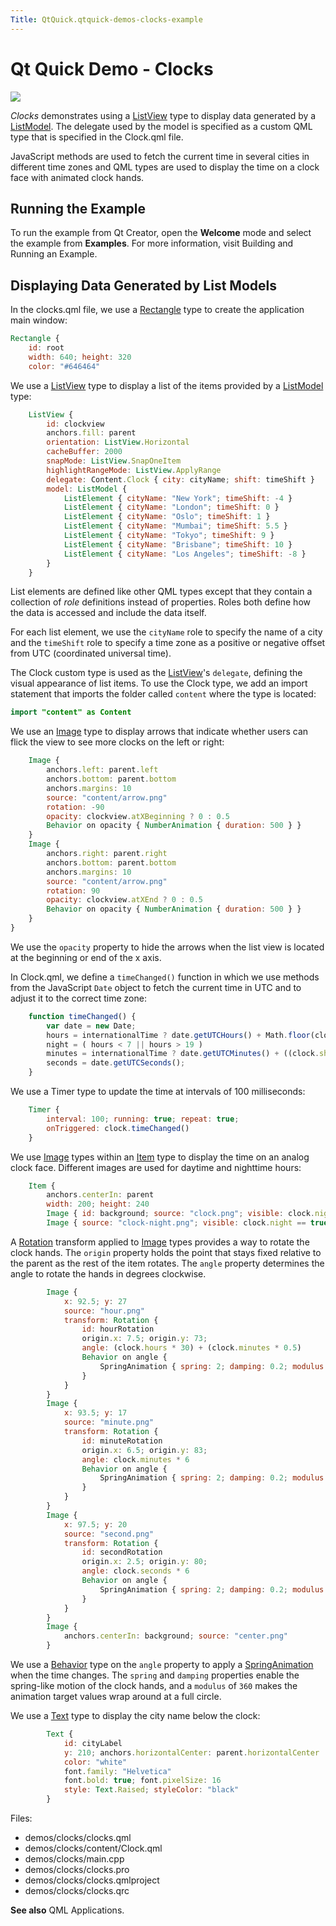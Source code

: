 ```yaml
---
Title: QtQuick.qtquick-demos-clocks-example
---
```

        
Qt Quick Demo - Clocks
======================

<span class="subtitle"></span>
<span id="details"></span>
![](https://developer.ubuntu.com/static/devportal_uploaded/f861098f-20b3-44ed-a06d-a213c43b846c-api/apps/qml/sdk-15.04.5/qtquick-demos-clocks-example/images/qtquick-demo-clocks-small.png)

*Clocks* demonstrates using a [ListView](../QtQuick.ListView.md) type to display data generated by a [ListModel](../QtQuick.qtquick-modelviewsdata-modelview.md#listmodel). The delegate used by the model is specified as a custom QML type that is specified in the Clock.qml file.

JavaScript methods are used to fetch the current time in several cities in different time zones and QML types are used to display the time on a clock face with animated clock hands.

<span id="running-the-example"></span>
Running the Example
-------------------

To run the example from Qt Creator, open the **Welcome** mode and select the example from **Examples**. For more information, visit Building and Running an Example.

<span id="displaying-data-generated-by-list-models"></span>
Displaying Data Generated by List Models
----------------------------------------

In the clocks.qml file, we use a [Rectangle](../QtQuick.Rectangle.md) type to create the application main window:

``` qml
Rectangle {
    id: root
    width: 640; height: 320
    color: "#646464"
```

We use a [ListView](../QtQuick.ListView.md) type to display a list of the items provided by a [ListModel](../QtQuick.qtquick-modelviewsdata-modelview.md#listmodel) type:

``` qml
    ListView {
        id: clockview
        anchors.fill: parent
        orientation: ListView.Horizontal
        cacheBuffer: 2000
        snapMode: ListView.SnapOneItem
        highlightRangeMode: ListView.ApplyRange
        delegate: Content.Clock { city: cityName; shift: timeShift }
        model: ListModel {
            ListElement { cityName: "New York"; timeShift: -4 }
            ListElement { cityName: "London"; timeShift: 0 }
            ListElement { cityName: "Oslo"; timeShift: 1 }
            ListElement { cityName: "Mumbai"; timeShift: 5.5 }
            ListElement { cityName: "Tokyo"; timeShift: 9 }
            ListElement { cityName: "Brisbane"; timeShift: 10 }
            ListElement { cityName: "Los Angeles"; timeShift: -8 }
        }
    }
```

List elements are defined like other QML types except that they contain a collection of *role* definitions instead of properties. Roles both define how the data is accessed and include the data itself.

For each list element, we use the `cityName` role to specify the name of a city and the `timeShift` role to specify a time zone as a positive or negative offset from UTC (coordinated universal time).

The Clock custom type is used as the [ListView](../QtQuick.ListView.md)'s `delegate`, defining the visual appearance of list items. To use the Clock type, we add an import statement that imports the folder called `content` where the type is located:

``` qml
import "content" as Content
```

We use an [Image](https://developer.ubuntu.comapps/qml/sdk-15.04.5/QtQuick.imageelements/#image) type to display arrows that indicate whether users can flick the view to see more clocks on the left or right:

``` qml
    Image {
        anchors.left: parent.left
        anchors.bottom: parent.bottom
        anchors.margins: 10
        source: "content/arrow.png"
        rotation: -90
        opacity: clockview.atXBeginning ? 0 : 0.5
        Behavior on opacity { NumberAnimation { duration: 500 } }
    }
    Image {
        anchors.right: parent.right
        anchors.bottom: parent.bottom
        anchors.margins: 10
        source: "content/arrow.png"
        rotation: 90
        opacity: clockview.atXEnd ? 0 : 0.5
        Behavior on opacity { NumberAnimation { duration: 500 } }
    }
}
```

We use the `opacity` property to hide the arrows when the list view is located at the beginning or end of the x axis.

In Clock.qml, we define a `timeChanged()` function in which we use methods from the JavaScript `Date` object to fetch the current time in UTC and to adjust it to the correct time zone:

``` qml
    function timeChanged() {
        var date = new Date;
        hours = internationalTime ? date.getUTCHours() + Math.floor(clock.shift) : date.getHours()
        night = ( hours < 7 || hours > 19 )
        minutes = internationalTime ? date.getUTCMinutes() + ((clock.shift % 1) * 60) : date.getMinutes()
        seconds = date.getUTCSeconds();
    }
```

We use a Timer type to update the time at intervals of 100 milliseconds:

``` qml
    Timer {
        interval: 100; running: true; repeat: true;
        onTriggered: clock.timeChanged()
    }
```

We use [Image](https://developer.ubuntu.comapps/qml/sdk-15.04.5/QtQuick.imageelements/#image) types within an [Item](../QtQuick.Item.md) type to display the time on an analog clock face. Different images are used for daytime and nighttime hours:

``` qml
    Item {
        anchors.centerIn: parent
        width: 200; height: 240
        Image { id: background; source: "clock.png"; visible: clock.night == false }
        Image { source: "clock-night.png"; visible: clock.night == true }
```

A [Rotation](../QtQuick.Rotation.md) transform applied to [Image](https://developer.ubuntu.comapps/qml/sdk-15.04.5/QtQuick.imageelements/#image) types provides a way to rotate the clock hands. The `origin` property holds the point that stays fixed relative to the parent as the rest of the item rotates. The `angle` property determines the angle to rotate the hands in degrees clockwise.

``` qml
        Image {
            x: 92.5; y: 27
            source: "hour.png"
            transform: Rotation {
                id: hourRotation
                origin.x: 7.5; origin.y: 73;
                angle: (clock.hours * 30) + (clock.minutes * 0.5)
                Behavior on angle {
                    SpringAnimation { spring: 2; damping: 0.2; modulus: 360 }
                }
            }
        }
        Image {
            x: 93.5; y: 17
            source: "minute.png"
            transform: Rotation {
                id: minuteRotation
                origin.x: 6.5; origin.y: 83;
                angle: clock.minutes * 6
                Behavior on angle {
                    SpringAnimation { spring: 2; damping: 0.2; modulus: 360 }
                }
            }
        }
        Image {
            x: 97.5; y: 20
            source: "second.png"
            transform: Rotation {
                id: secondRotation
                origin.x: 2.5; origin.y: 80;
                angle: clock.seconds * 6
                Behavior on angle {
                    SpringAnimation { spring: 2; damping: 0.2; modulus: 360 }
                }
            }
        }
        Image {
            anchors.centerIn: background; source: "center.png"
        }
```

We use a [Behavior](../QtQuick.Behavior.md) type on the `angle` property to apply a [SpringAnimation](../QtQuick.SpringAnimation.md) when the time changes. The `spring` and `damping` properties enable the spring-like motion of the clock hands, and a `modulus` of `360` makes the animation target values wrap around at a full circle.

We use a [Text](../QtQuick.qtquick-releasenotes.md#text) type to display the city name below the clock:

``` qml
        Text {
            id: cityLabel
            y: 210; anchors.horizontalCenter: parent.horizontalCenter
            color: "white"
            font.family: "Helvetica"
            font.bold: true; font.pixelSize: 16
            style: Text.Raised; styleColor: "black"
        }
```

Files:

-   demos/clocks/clocks.qml
-   demos/clocks/content/Clock.qml
-   demos/clocks/main.cpp
-   demos/clocks/clocks.pro
-   demos/clocks/clocks.qmlproject
-   demos/clocks/clocks.qrc

**See also** QML Applications.

